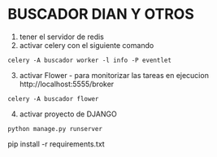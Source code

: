 # BUSCADOR DIAN Y OTROS


1. tener el servidor de redis
2. activar celery con el siguiente comando
```código
celery -A buscador worker -l info -P eventlet
```
3. activar Flower - para monitorizar las tareas en ejecucion
http://localhost:5555/broker
```código
celery -A buscador flower
```

4. activar proyecto de DJANGO
```código
python manage.py runserver
```


pip install -r requirements.txt